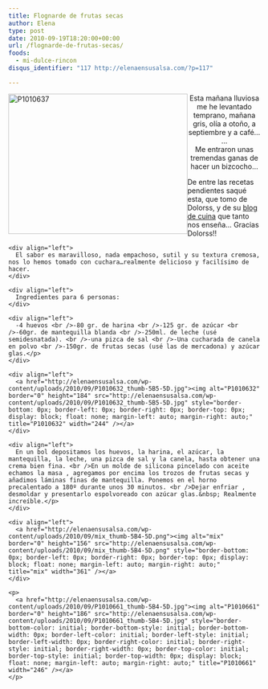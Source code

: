 ```yaml
---
title: Flognarde de frutas secas
author: Elena
type: post
date: 2010-09-19T18:20:00+00:00
url: /flognarde-de-frutas-secas/
foods:
  - mi-dulce-rincon
disqus_identifier: "117 http://elenaensusalsa.com/?p=117"

---
```

[<img align="left" alt="P1010637" border="0" height="279" src="http://elenaensusalsa.com/wp-content/uploads/2010/09/P1010637_thumb-5B19-5D.jpg" style="border-bottom: 0px; border-left: 0px; border-right: 0px; border-top: 0px; display: inline; margin-left: 0px; margin-right: 0px;" title="P1010637" width="357" />][1] 

<div align="center">
  Esta mañana lluviosa me he levantado temprano, mañana gris, olía a otoño, a septiembre y a café… …
</div>

<div align="center">
  Me entraron unas tremendas ganas de hacer un bizcocho…
</div>

<div align="center">
</div>

<div align="left">
  <p>
    De entre las recetas pendientes saqué esta, que tomo de Dolorss, y de su <a href="http://blogdecuina.blogspot.com/">blog de cuina</a> que tanto nos enseña… Gracias Dolorss!! </div> 
    
    <div align="left">
      El sabor es maravilloso, nada empachoso, sutil y su textura cremosa, nos lo hemos tomado con cuchara…realmente delicioso y facilísimo de hacer.
    </div>
    
    <div align="left">
      Ingredientes para 6 personas:
    </div>
    
    <div align="left">
      -4 huevos <br />-80 gr. de harina <br />-125 gr. de azúcar <br />-60gr. de mantequilla blanda <br />-250ml. de leche (usé semidesnatada). <br />-una pizca de sal <br />-Una cucharada de canela en polvo <br />-150gr. de frutas secas (usé las de mercadona) y azúcar glas.</p>
    </div>
    
    <div align="left">
      <a href="http://elenaensusalsa.com/wp-content/uploads/2010/09/P1010632_thumb-5B5-5D.jpg"><img alt="P1010632" border="0" height="184" src="http://elenaensusalsa.com/wp-content/uploads/2010/09/P1010632_thumb-5B5-5D.jpg" style="border-bottom: 0px; border-left: 0px; border-right: 0px; border-top: 0px; display: block; float: none; margin-left: auto; margin-right: auto;" title="P1010632" width="244" /></a>
    </div>
    
    <div align="left">
      En un bol depositamos los huevos, la harina, el azúcar, la mantequilla, la leche, una pizca de sal y la canela, hasta obtener una crema bien fina. <br />En un molde de silicona pincelado con aceite echamos la masa , agregamos por encima los trozos de frutas secas y añadimos láminas finas de mantequilla. Ponemos en el horno precalentado a 180º durante unos 30 minutos. <br />Dejar enfriar , desmoldar y presentarlo espolvoreado con azúcar glas.&nbsp; Realmente increíble.</p>
    </div>
    
    <div align="left">
      <a href="http://elenaensusalsa.com/wp-content/uploads/2010/09/mix_thumb-5B4-5D.png"><img alt="mix" border="0" height="156" src="http://elenaensusalsa.com/wp-content/uploads/2010/09/mix_thumb-5B4-5D.png" style="border-bottom: 0px; border-left: 0px; border-right: 0px; border-top: 0px; display: block; float: none; margin-left: auto; margin-right: auto;" title="mix" width="361" /></a>
    </div>
    
    <p>
      <a href="http://elenaensusalsa.com/wp-content/uploads/2010/09/P1010661_thumb-5B4-5D.jpg"><img alt="P1010661" border="0" height="186" src="http://elenaensusalsa.com/wp-content/uploads/2010/09/P1010661_thumb-5B4-5D.jpg" style="border-bottom-color: initial; border-bottom-style: initial; border-bottom-width: 0px; border-left-color: initial; border-left-style: initial; border-left-width: 0px; border-right-color: initial; border-right-style: initial; border-right-width: 0px; border-top-color: initial; border-top-style: initial; border-top-width: 0px; display: block; float: none; margin-left: auto; margin-right: auto;" title="P1010661" width="246" /></a>
    </p>

 [1]: http://elenaensusalsa.com/wp-content/uploads/2010/09/P1010637_thumb-5B19-5D.jpg
